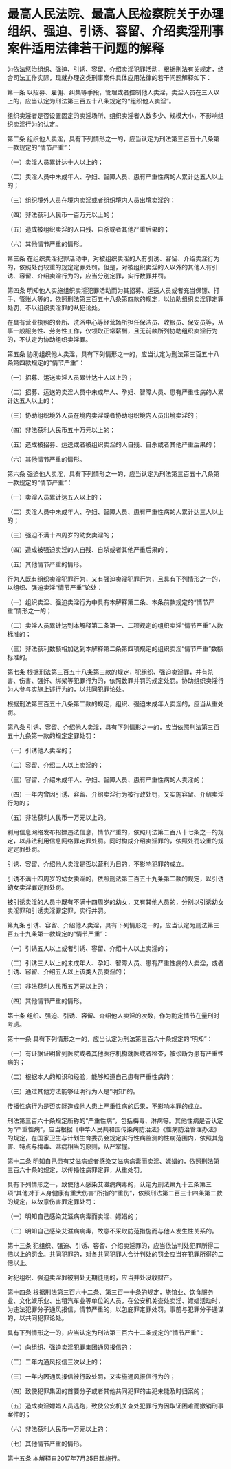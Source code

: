# 最高人民法院、最高人民检察院关于办理组织、强迫、引诱、容留、介绍卖淫刑事案件适用法律若干问题的解释

为依法惩治组织、强迫、引诱、容留、介绍卖淫犯罪活动，根据刑法有关规定，结合司法工作实际，现就办理这类刑事案件具体应用法律的若干问题解释如下：

第一条 以招募、雇佣、纠集等手段，管理或者控制他人卖淫，卖淫人员在三人以上的，应当认定为刑法第三百五十八条规定的“组织他人卖淫”。

组织卖淫者是否设置固定的卖淫场所、组织卖淫者人数多少、规模大小，不影响组织卖淫行为的认定。

第二条 组织他人卖淫，具有下列情形之一的，应当认定为刑法第三百五十八条第一款规定的“情节严重”：

（一）卖淫人员累计达十人以上的；

（二）卖淫人员中未成年人、孕妇、智障人员、患有严重性病的人累计达五人以上的；

（三）组织境外人员在境内卖淫或者组织境内人员出境卖淫的；

（四）非法获利人民币一百万元以上的；

（五）造成被组织卖淫的人自残、自杀或者其他严重后果的；

（六）其他情节严重的情形。

第三条 在组织卖淫犯罪活动中，对被组织卖淫的人有引诱、容留、介绍卖淫行为的，依照处罚较重的规定定罪处罚。但是，对被组织卖淫的人以外的其他人有引诱、容留、介绍卖淫行为的，应当分别定罪，实行数罪并罚。

第四条 明知他人实施组织卖淫犯罪活动而为其招募、运送人员或者充当保镖、打手、管账人等的，依照刑法第三百五十八条第四款的规定，以协助组织卖淫罪定罪处罚，不以组织卖淫罪的从犯论处。

在具有营业执照的会所、洗浴中心等经营场所担任保洁员、收银员、保安员等，从事一般服务性、劳务性工作，仅领取正常薪酬，且无前款所列协助组织卖淫行为的，不认定为协助组织卖淫罪。

第五条 协助组织他人卖淫，具有下列情形之一的，应当认定为刑法第三百五十八条第四款规定的“情节严重”：

（一）招募、运送卖淫人员累计达十人以上的；

（二）招募、运送的卖淫人员中未成年人、孕妇、智障人员、患有严重性病的人累计达五人以上的；

（三）协助组织境外人员在境内卖淫或者协助组织境内人员出境卖淫的；

（四）非法获利人民币五十万元以上的；

（五）造成被招募、运送或者被组织卖淫的人自残、自杀或者其他严重后果的；

（六）其他情节严重的情形。

第六条 强迫他人卖淫，具有下列情形之一的，应当认定为刑法第三百五十八条第一款规定的“情节严重”：

（一）卖淫人员累计达五人以上的；

（二）卖淫人员中未成年人、孕妇、智障人员、患有严重性病的人累计达三人以上的；

（三）强迫不满十四周岁的幼女卖淫的；

（四）造成被强迫卖淫的人自残、自杀或者其他严重后果的；

（五）其他情节严重的情形。

行为人既有组织卖淫犯罪行为，又有强迫卖淫犯罪行为，且具有下列情形之一的，以组织、强迫卖淫“情节严重”论处：

（一）组织卖淫、强迫卖淫行为中具有本解释第二条、本条前款规定的“情节严重”情形之一的；

（二）卖淫人员累计达到本解释第二条第一、二项规定的组织卖淫“情节严重”人数标准的；

（三）非法获利数额相加达到本解释第二条第四项规定的组织卖淫“情节严重”数额标准的。

第七条 根据刑法第三百五十八条第三款的规定，犯组织、强迫卖淫罪，并有杀害、伤害、强奸、绑架等犯罪行为的，依照数罪并罚的规定处罚。协助组织卖淫行为人参与实施上述行为的，以共同犯罪论处。

根据刑法第三百五十八条第二款的规定，组织、强迫未成年人卖淫的，应当从重处罚。

第八条 引诱、容留、介绍他人卖淫，具有下列情形之一的，应当依照刑法第三百五十九条第一款的规定定罪处罚：

（一）引诱他人卖淫的；

（二）容留、介绍二人以上卖淫的；

（三）容留、介绍未成年人、孕妇、智障人员、患有严重性病的人卖淫的；

（四）一年内曾因引诱、容留、介绍卖淫行为被行政处罚，又实施容留、介绍卖淫行为的；

（五）非法获利人民币一万元以上的。

利用信息网络发布招嫖违法信息，情节严重的，依照刑法第二百八十七条之一的规定，以非法利用信息网络罪定罪处罚。同时构成介绍卖淫罪的，依照处罚较重的规定定罪处罚。

引诱、容留、介绍他人卖淫是否以营利为目的，不影响犯罪的成立。

引诱不满十四周岁的幼女卖淫的，依照刑法第三百五十九条第二款的规定，以引诱幼女卖淫罪定罪处罚。

被引诱卖淫的人员中既有不满十四周岁的幼女，又有其他人员的，分别以引诱幼女卖淫罪和引诱卖淫罪定罪，实行并罚。

第九条 引诱、容留、介绍他人卖淫，具有下列情形之一的，应当认定为刑法第三百五十九条第一款规定的“情节严重”：

（一）引诱五人以上或者引诱、容留、介绍十人以上卖淫的；

（二）引诱三人以上的未成年人、孕妇、智障人员、患有严重性病的人卖淫，或者引诱、容留、介绍五人以上该类人员卖淫的；

（三）非法获利人民币五万元以上的；

（四）其他情节严重的情形。

第十条 组织、强迫、引诱、容留、介绍他人卖淫的次数，作为酌定情节在量刑时考虑。

第十一条 具有下列情形之一的，应当认定为刑法第三百六十条规定的“明知”：

（一）有证据证明曾到医院或者其他医疗机构就医或者检查，被诊断为患有严重性病的；

（二）根据本人的知识和经验，能够知道自己患有严重性病的；

（三）通过其他方法能够证明行为人是“明知”的。

传播性病行为是否实际造成他人患上严重性病的后果，不影响本罪的成立。

刑法第三百六十条规定所称的“严重性病”，包括梅毒、淋病等。其他性病是否认定为“严重性病”，应当根据《中华人民共和国传染病防治法》《性病防治管理办法》的规定，在国家卫生与计划生育委员会规定实行性病监测的性病范围内，依照其危害、特点与梅毒、淋病相当的原则，从严掌握。

第十二条 明知自己患有艾滋病或者感染艾滋病病毒而卖淫、嫖娼的，依照刑法第三百六十条的规定，以传播性病罪定罪，从重处罚。

具有下列情形之一，致使他人感染艾滋病病毒的，认定为刑法第九十五条第三项“其他对于人身健康有重大伤害”所指的“重伤”，依照刑法第二百三十四条第二款的规定，以故意伤害罪定罪处罚：

（一）明知自己感染艾滋病病毒而卖淫、嫖娼的；

（二）明知自己感染艾滋病病毒，故意不采取防范措施而与他人发生性关系的。

第十三条 犯组织、强迫、引诱、容留、介绍卖淫罪的，应当依法判处犯罪所得二倍以上的罚金。共同犯罪的，对各共同犯罪人合计判处的罚金应当在犯罪所得的二倍以上。

对犯组织、强迫卖淫罪被判处无期徒刑的，应当并处没收财产。

第十四条 根据刑法第三百六十二条、第三百一十条的规定，旅馆业、饮食服务业、文化娱乐业、出租汽车业等单位的人员，在公安机关查处卖淫、嫖娼活动时，为违法犯罪分子通风报信，情节严重的，以包庇罪定罪处罚。事前与犯罪分子通谋的，以共同犯罪论处。

具有下列情形之一的，应当认定为刑法第三百六十二条规定的“情节严重”：

（一）向组织、强迫卖淫犯罪集团通风报信的；

（二）二年内通风报信三次以上的；

（三）一年内因通风报信被行政处罚，又实施通风报信行为的；

（四）致使犯罪集团的首要分子或者其他共同犯罪的主犯未能及时归案的；

（五）造成卖淫嫖娼人员逃跑，致使公安机关查处犯罪行为因取证困难而撤销刑事案件的；

（六）非法获利人民币一万元以上的；

（七）其他情节严重的情形。

第十五条 本解释自2017年7月25日起施行。
